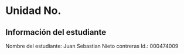 # Unidad No. 
## Información del estudiante  
Nombre del estudiante:  Juan Sebastian Nieto contreras
Id.: 000474009

